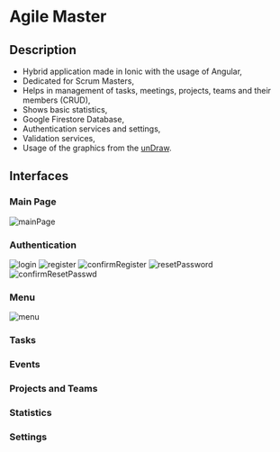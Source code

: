 # Agile Master
## Description
- Hybrid application made in Ionic with the usage of Angular,
- Dedicated for Scrum Masters,
- Helps in management of tasks, meetings, projects, teams and their members (CRUD),
- Shows basic statistics,
- Google Firestore Database,
- Authentication services and settings,
- Validation services,
- Usage of the graphics from the [unDraw](https://undraw.co/illustrations).

## Interfaces
### Main Page
![mainPage](https://github.com/KarolinaLewinska/AgileMaster/blob/master/Interfaces/mainPage.PNG)

### Authentication
![login](https://github.com/KarolinaLewinska/AgileMaster/blob/master/Interfaces/login.PNG)
![register](https://github.com/KarolinaLewinska/AgileMaster/blob/master/Interfaces/register.PNG)
![confirmRegister](https://github.com/KarolinaLewinska/AgileMaster/blob/master/Interfaces/confirmRegister.PNG)
![resetPassword](https://github.com/KarolinaLewinska/AgileMaster/blob/master/Interfaces/resetPassword.PNG)
![confirmResetPasswd](https://github.com/KarolinaLewinska/AgileMaster/blob/master/Interfaces/confirmResetPasswd.PNG)

### Menu
![menu](https://github.com/KarolinaLewinska/AgileMaster/blob/master/Interfaces/menu.PNG)

### Tasks
### Events
### Projects and Teams
### Statistics
### Settings

